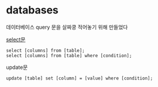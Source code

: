 # databases

데이터베이스 query 문을 살짜쿵 적어놓기 위해 만들었다

[select문](https://github.com/bigstones/databases/blob/main/select.sql)

    select [columns] from [table];
    select [columns] from [table] where [condition];
    
    
update문

    update [table] set [column] = [value] where [condition];
